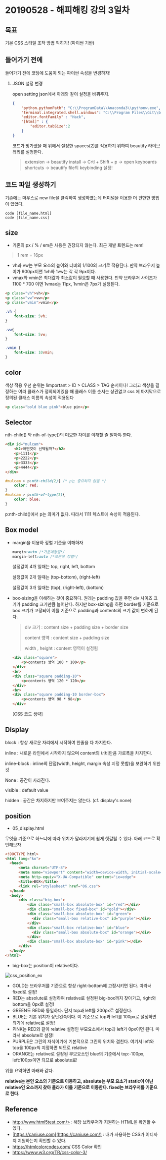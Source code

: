 # 20190528 - 해피해킹 강의 3일차

## 목표

기본 CSS 스타일 조작 방법 익히기! (파이썬 기반)

## 들어가기 전에

들어가기 전에 코딩에 도움이 되는 파이썬 속성을 변경하자!

1. JSON 설정 변경

   open setting json에서 아래와 같이 설정을 바꿔주자. 

   ```json
   {
       "python.pythonPath": "C:\\ProgramData\\Anaconda3\\pythonw.exe",
       "terminal.integrated.shell.windows": "C:\\Program Files\\Git\\bin\\bash.exe",
       "editor.fontFamily" : "Hack",
       "[html]" : {
           "editor.tabSize":2
       }
   }
   ```

   코드가 망가졌을 때 위에서 설정한 spaces(2)를 적용하기 위하여 beautify 라이브러리를 설정한다.

   >extension -> beautify install -> Crtl + Shift + p -> open keyboards shortcuts -> beautify file의 keybinding 설정!

## 코드 파일 생성하기

기존에는 마우스로 new file을 클릭하여 생성하였는데 터미널을 이용한 더 편한한 방법이 있었다.

```
code [file_name.html]
code [file_name.css]
```

## size

- 기존의 px / % / em은 사용은 권장되지 않는다. 최근 개발 트렌드는 rem!

>1 rem = 16px

- vh과 vw는 부모 요소의 높이와 너비의 1/100의 크기로 적용된다. 만약 브라우저 높이가 900px이면 1vh와 1vw는 각 각 9px이다.
- vmax와 vmin은 최대값과 최소값이 필요할 때 사용한다. 만약 브라우저 사이즈가 1100 * 700 이면 1vmax는 11px, 1vmin은 7px가 설정된다.

```html
<p class="vh">vh</p>
<p class="vw">vw</p>
<p class="vmin">vmin</p>
```

```css
.vh {
    font-size: 5vh;
}

.vw{
    font-size: 5vw;
}

.vmin {
    font-size: 10vmin;
}
```

## color

색상 적용 우선 순위는 !important > ID > CLASS > TAG 순서이다! 그리고 색상을 결정하는 여러 클래스가 정의되어있을 때 클래스 이름 순서는 상관없고 css 에 마지막으로 정의된 클래스 이름의 속성이 적용된다

```html
<p class="bold blue pink">blue pin</p>
```

## Selector

nth-child() 와 nth-of-type()의 미묘한 차이를 이해할 줄 알아야 한다.

```html
<div id="mulcam">
    <h2>어떤것이 선택될까?</h2>
    <p>1111</p>
    <p>2222</p>
    <p>3333</p>
    <p>4444</p>
</div>
```

```css
#mulcam > p:nth-child(2){ /* p는 중요하지 않음 */
    color: red;
}
#mulcam > p:nth-of-type(2){
    color: blue;
}
```

p:nth-child()에서 p는 의미가 없다. 따라서 1111 텍스트에 속성이 적용된다.

## Box model

- margin을 이용하 정렬 기준을 이해하자

  ```css
  margin:auto /*가운데정렬*/
  margin-left:auto /*오른쪽 정렬*/
  ```

  설정값이 4개 일때는 top, right, left, bottom

  설정값이 2개 일때는 (top-bottom), (right-left)

  설정값이 3개 일때는 (top), (right-left), (bottom)

- box-sizing을 이해하는 것이 중요하다. 원래는 padding 값을 주면 div 사이즈 크기가 padding 크기만큼 늘어난다. 하지만 box-sizing을 하면 border를 기준으로 box 크기가 고정되어 이를 기준으로 padding과 contents의 크기 값이 변하게 된다. 

  >div 크기 : content size + padding size + border size
  >
  >content 영역 : content size + padding size
  >
  >width , height : content 영역이 설정됨

  ```html
  <div class="square">
      <p>contents 영역 100 * 100</p>
  </div>
  <br>
  <div class="square padding-10">
      <p>contents 영역 120 * 120</p>
  </div>
  <br>
  <div class="square padding-10 border-box">
      <p>contents 영역 98 * 98</p>
  </div>
  ```

  [CSS 코드 생략]

## Display

block : 항상 새로운 자리에서 시작하여 한줄을 다 차지한다.

inline : 새로운 라인에서 시작하지 않으며 content의 너비만큼 가로폭을 차지한다.

inline-block : inline의 단점(width, height, margin 속성 지정 못함)을 보완하기 위한 것

None :  공간이 사라진다.

visible : default value

hidden : 공간은 차지하지만 보여주지는 않는다. (cf. display's none)

## position

- 05_display.html

무엇을 기준으로 하느냐에 따라 위치가 달라지기에 쉽게 헷갈릴 수 있다. 아래 코드로 확인해보자

```html
<!DOCTYPE html>
<html lang="ko">
  <head>
      <meta charset="UTF-8">
      <meta name="viewport" content="width=device-width, initial-scale=1.0">
      <meta http-equiv="X-UA-Compatible" content="ie=edge">
      <title>BOX</title>
      <link rel="stylesheet" href="06.css">
  </head>
  <body>
      <div class="big-box">
          <div class="small-box absolute-box" id="red"></div>
          <div class="small-box fixed-box" id="gold"></div>
          <div class="small-box absolute-box" id="green">
            <div class="small-box relative-box" id="purple"></div>
          </div>
          <div class="small-box relative-box" id="blue">
            <div class="small-box absolute-box" id="orange"></div>
          </div>
          <div class="small-box absolute-box" id="pink"></div>
      </div>
  </body>
</html>
```

- big-box는 position이 relative이다.

![css_position_ex](C:\Users\student\Desktop\invictus\TIL\images\css_position_ex.JPG)

- GOLD는 브라우저를 기준으로 항상 right-bottom에 고정시키면 된다. 따라서 fixed로 설정!
- RED는 absolute로 설정하여 relative로 설정된 big-box까지 찾아가고, right와bottom을 0px로 설정!
- GREEN도 RED와 동일하다. 단지 top과 left를 200px로 설정한다.
- BLUE는 기본 위치가 상단왼쪽이다. 이 기준으로 top과 left를 100px로 설정하면 되기에 relative로 설정!
- PINK는 RED와 같이 relative 설정인 부모요소에서 top과 left가 0px이면 된다. 따라서 absolute로 설정!
- PURPLE은 그린의 자식이기에 기본적으로 그린의 위치와 겹친다. 여기서 left와 top을 100px씩 지정하면 되므로 relative
- ORANGE는 relative로 설정된 부모요소인 blue의 기준에서 top:-100px, left:100px이면 되므로 absolute로!

위를 요약하면 아래와 같다.

**relative는 본인 요소의 기준으로 이동하고, absolute는 부모 요소가 static이 아닌 relative인 요소까지 찾아 올라가  이를 기준으로 이동한다.  fixed는 브라우저를 기준으로 한다.** 



## Reference

- http://www.html5test.com/> : 해당 브라우저가 지원하는 HTML을 확인할 수 있다.
- [https://caniuse.com](https://caniuse.com/) : 내가 사용하는 CSS가 어디까지 지원하는지 확인할 수 있다.
- <https://htmlcolorcodes.com/> CSS Color 확인
- https://www.w3.org/TR/css-color-3/

